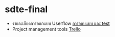 # sdte-final
* รายละเอียดการออกแบบ Userflow
 [การออบแบบ และ test](https://github.com/Pornteera0504/sdte-final/wiki)
* Project management tools
 [Trello](https://trello.com/b/MaqjmCDr/final-exam-pornteera)
